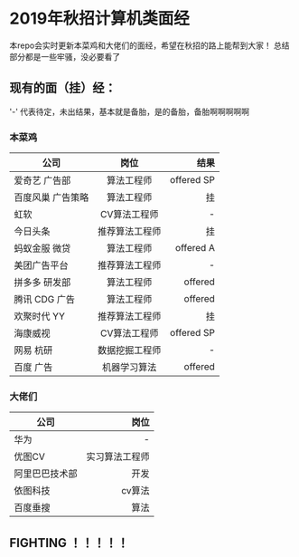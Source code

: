 # 2019年秋招计算机类面经

本repo会实时更新本菜鸡和大佬们的面经，希望在秋招的路上能帮到大家！
总结部分都是一些牢骚，没必要看了
## 现有的面（挂）经：
'-' 代表待定，未出结果，基本就是备胎，是的备胎，备胎啊啊啊啊啊
### 本菜鸡
| 公司 | 岗位 | 结果 | 
| - | :-: | -: | 
| 爱奇艺 广告部 | 算法工程师| offered SP| 
| 百度风巢 广告策略 | 算法工程师 | 挂 | 
| 虹软 | CV算法工程师 | - |
| 今日头条 | 推荐算法工程师 | 挂 |
| 蚂蚁金服 微贷 | 算法工程师 | offered A|
| 美团广告平台 | 推荐算法工程师 | - |
| 拼多多 研发部 | 算法工程师 | offered |
| 腾讯 CDG 广告 | 算法工程师 | offered |
| 欢聚时代 YY | 推荐算法工程师 | 挂 |
| 海康威视 | CV算法工程师 | offered SP|
| 网易 杭研 | 数据挖掘工程师 | - |
| 百度 广告 | 机器学习算法 | offered |
### 大佬们
| 公司 | 岗位 |  
| - | -: | 
| 华为 | -| 
| 优图CV | 实习算法工程师 |  
| 阿里巴巴技术部 | 开发 | 
| 依图科技 | cv算法 | 
| 百度垂搜 | 算法 | 

## FIGHTING ！！！！！




